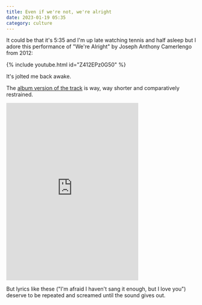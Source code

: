 ```yaml
---
title: Even if we're not, we're alright
date: 2023-01-19 05:35
category: culture
---
```


It could be that it's 5:35 and I'm up late watching tennis and half asleep but I adore this performance of "We're Alright" by Joseph Anthony Camerlengo from 2012:

{% include youtube.html id="Z412EPz0G50" %}

It's jolted me back awake.

The [album version of the track](https://josephanthonycamerlengo.bandcamp.com/track/were-alright) is way, way shorter and comparatively restrained.

<iframe style="border: 0; width: 350px; height: 470px;" src="https://bandcamp.com/EmbeddedPlayer/album=1296540436/size=large/bgcol=ffffff/linkcol=0687f5/tracklist=false/track=933011356/transparent=true/" seamless><a href="https://josephanthonycamerlengo.bandcamp.com/album/nobodys-cat">Nobody&#39;s Cat by Joseph Anthony Camerlengo</a></iframe>

But lyrics like these ("I'm afraid I haven't sang it enough, but I love you") deserve to be repeated and screamed until the sound gives out.
